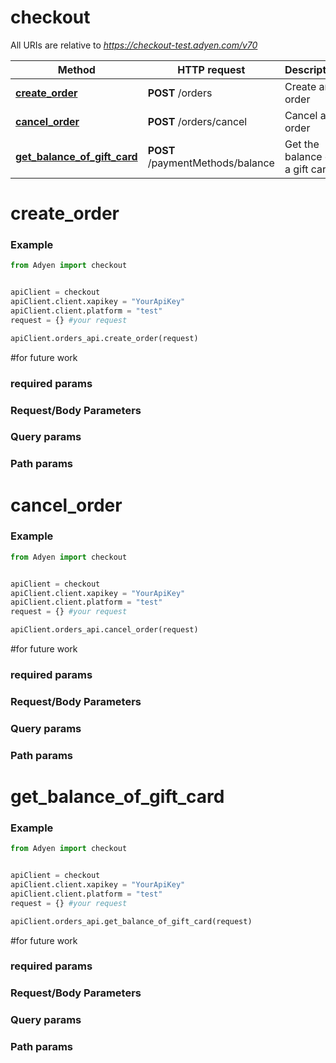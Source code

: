 # checkout

All URIs are relative to *https://checkout-test.adyen.com/v70*

Method | HTTP request | Description
------------- | ------------- | -------------
[**create_order**](OrdersApi.md#create_order) | **POST** /orders | Create an order
[**cancel_order**](OrdersApi.md#cancel_order) | **POST** /orders/cancel | Cancel an order
[**get_balance_of_gift_card**](OrdersApi.md#get_balance_of_gift_card) | **POST** /paymentMethods/balance | Get the balance of a gift card




# create_order
### Example

```python
from Adyen import checkout


apiClient = checkout
apiClient.client.xapikey = "YourApiKey"
apiClient.client.platform = "test"
request = {} #your request

apiClient.orders_api.create_order(request)

```

#for future work
### required params
### Request/Body Parameters
### Query params
### Path params




# cancel_order
### Example

```python
from Adyen import checkout


apiClient = checkout
apiClient.client.xapikey = "YourApiKey"
apiClient.client.platform = "test"
request = {} #your request

apiClient.orders_api.cancel_order(request)

```

#for future work
### required params
### Request/Body Parameters
### Query params
### Path params




# get_balance_of_gift_card
### Example

```python
from Adyen import checkout


apiClient = checkout
apiClient.client.xapikey = "YourApiKey"
apiClient.client.platform = "test"
request = {} #your request

apiClient.orders_api.get_balance_of_gift_card(request)

```

#for future work
### required params
### Request/Body Parameters
### Query params
### Path params


